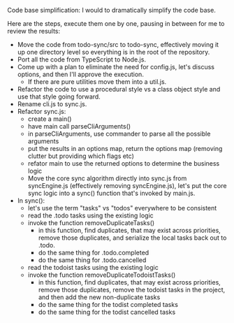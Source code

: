 Code base simplification: I would to dramatically simplify the code base.

Here are the steps, execute them one by one, pausing in between for me to
review the results:
- Move the code from todo-sync/src to todo-sync, effectively moving it up one
  directory level so everything is in the root of the repository.
- Port all the code from TypeScript to Node.js.
- Come up with a plan to eliminate the need for config.js, let's discuss
  options, and then I'll approve the execution.
  - If there are pure utilities move them into a util.js.
- Refactor the code to use a procedural style vs a class object style and use
  that style going forward.
- Rename cli.js to sync.js.
- Refactor sync.js:
  - create a main()
  - have main call parseCliArguments()
  - in parseCliArguments, use commander to parse all the possible
    arguments
  - put the results in an options map, return the options map (removing
    clutter but providing which flags etc)
  - refator main to use the returned options to determine the business logic
  - Move the core sync algorithm directly into sync.js from syncEngine.js
    (effectively removing syncEngine.js), let's put the core sync logic into
    a sync() function that's invoked by main.js.
- In sync():
  - let's use the term "tasks" vs "todos" everywhere to be consistent
  - read the .todo tasks using the existing logic
  - invoke the function removeDuplicateTasks()
    - in this function, find duplicates, that may exist across priorities,
      remove those duplicates, and serialize the local tasks back out to
      .todo.
    - do the same thing for .todo.completed
    - do the same thing for .todo.cancelled
  - read the todoist tasks using the existing logic
  - invoke the function removeDuplicateTodoistTasks()
    - in this function, find duplicates, that may exist across priorities,
      remove those duplicates, remove the todoist tasks in the project, and
      then add the new non-duplicate tasks
    - do the same thing for the todist completed tasks
    - do the same thing for the todist cancelled tasks
